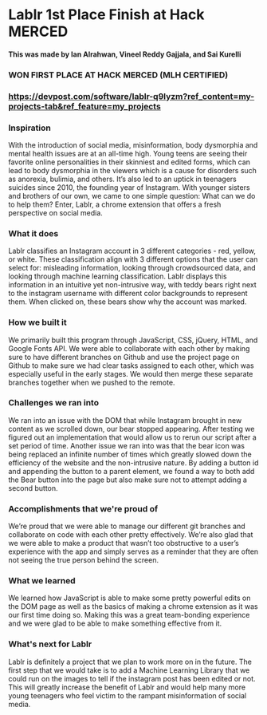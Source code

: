 # Lablr 1st Place Finish at Hack MERCED
#### This was made by Ian Alrahwan, Vineel Reddy Gajjala, and Sai Kurelli

### WON FIRST PLACE AT HACK MERCED (MLH CERTIFIED)
### https://devpost.com/software/lablr-q9lyzm?ref_content=my-projects-tab&ref_feature=my_projects

### Inspiration
With the introduction of social media, misinformation, body dysmorphia and mental health issues are at an all-time high. Young teens are seeing their favorite online personalities in their skinniest and edited forms, which can lead to body dysmorphia in the viewers which is a cause for disorders such as anorexia, bulimia, and others. It’s also led to an uptick in teenagers suicides since 2010, the founding year of Instagram. With younger sisters and brothers of our own, we came to one simple question: What can we do to help them? Enter, Lablr, a chrome extension that offers a fresh perspective on social media.

### What it does
Lablr classifies an Instagram account in 3 different categories - red, yellow, or white. These classification align with 3 different options that the user can select for: misleading information, looking through crowdsourced data, and looking through machine learning classification. Lablr displays this information in an intuitive yet non-intrusive way, with teddy bears right next to the instagram username with different color backgrounds to represent them. When clicked on, these bears show why the account was marked.

### How we built it
We primarily built this program through JavaScript, CSS, jQuery, HTML, and Google Fonts API. We were able to collaborate with each other by making sure to have different branches on Github and use the project page on Github to make sure we had clear tasks assigned to each other, which was especially useful in the early stages. We would then merge these separate branches together when we pushed to the remote.

### Challenges we ran into
We ran into an issue with the DOM that while Instagram brought in new content as we scrolled down, our bear stopped appearing. After testing we figured out an implementation that would allow us to rerun our script after a set period of time. Another issue we ran into was that the bear icon was being replaced an infinite number of times which greatly slowed down the efficiency of the website and the non-intrusive nature. By adding a button id and appending the button to a parent element, we found a way to both add the Bear button into the page but also make sure not to attempt adding a second button.

### Accomplishments that we're proud of
We’re proud that we were able to manage our different git branches and collaborate on code with each other pretty effectively. We’re also glad that we were able to make a product that wasn’t too obstructive to a user’s experience with the app and simply serves as a reminder that they are often not seeing the true person behind the screen.

### What we learned
We learned how JavaScript is able to make some pretty powerful edits on the DOM page as well as the basics of making a chrome extension as it was our first time doing so. Making this was a great team-bonding experience and we were glad to be able to make something effective from it.

### What's next for Lablr
Lablr is definitely a project that we plan to work more on in the future. The first step that we would take is to add a Machine Learning Library that we could run on the images to tell if the instagram post has been edited or not. This will greatly increase the benefit of Lablr and would help many more young teenagers who feel victim to the rampant misinformation of social media.
